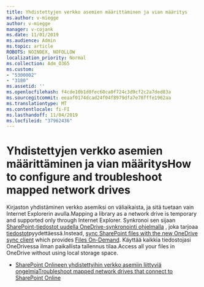 ```yaml
---
title: Yhdistettyjen verkko asemien määrittäminen ja vian määritys
ms.author: v-miegge
author: v-miegge
manager: v-cojank
ms.date: 11/01/2019
ms.audience: Admin
ms.topic: article
ROBOTS: NOINDEX, NOFOLLOW
localization_priority: Normal
ms.collection: Adm_O365
ms.custom:
- "5300002"
- "3180"
ms.assetid: ''
ms.openlocfilehash: f4cde10b1d0fec60ca0f724c3d9cf2c2a7ded83a
ms.sourcegitcommit: eeaaf0174dcad24f04f8979dfa7e78fffe1962aa
ms.translationtype: MT
ms.contentlocale: fi-FI
ms.lasthandoff: 11/04/2019
ms.locfileid: "37962436"
---
```

# <a name="how-to-configure-and-troubleshoot-mapped-network-drives"></a><span data-ttu-id="06627-102">Yhdistettyjen verkko asemien määrittäminen ja vian määritys</span><span class="sxs-lookup"><span data-stu-id="06627-102">How to configure and troubleshoot mapped network drives</span></span>

<span data-ttu-id="06627-103">Kirjaston yhdistäminen verkko asemiksi on väliaikaista, ja sitä tuetaan vain Internet Explorerin avulla.</span><span class="sxs-lookup"><span data-stu-id="06627-103">Mapping a library as a network drive is temporary and supported only through Internet Explorer.</span></span> <span data-ttu-id="06627-104">Synkronoi sen sijaan [SharePoint-tiedostot uudella OneDrive-synkronointi ohjelmalla](https://support.office.com/article/6de9ede8-5b6e-4503-80b2-6190f3354a88) , joka tarjoaa [tiedostot](https://support.office.com/article/0e6860d3-d9f3-4971-b321-7092438fb38e)pyydettäessä.</span><span class="sxs-lookup"><span data-stu-id="06627-104">Instead, [sync SharePoint files with the new OneDrive sync client](https://support.office.com/article/6de9ede8-5b6e-4503-80b2-6190f3354a88) which provides [Files On-Demand](https://support.office.com/article/0e6860d3-d9f3-4971-b321-7092438fb38e).</span></span> <span data-ttu-id="06627-105">Käyttää kaikkia tiedostojasi OneDrivessa ilman paikallista tallennus tilaa.</span><span class="sxs-lookup"><span data-stu-id="06627-105">Access all your files in OneDrive without using local storage space.</span></span>

* [<span data-ttu-id="06627-106">SharePoint Onlineen yhdistettyihin verkko asemiin liittyviä ongelmia</span><span class="sxs-lookup"><span data-stu-id="06627-106">Troubleshoot mapped network drives that connect to SharePoint Online</span></span>](https://docs.microsoft.com/sharepoint/support/administration/troubleshoot-mapped-network-drives)